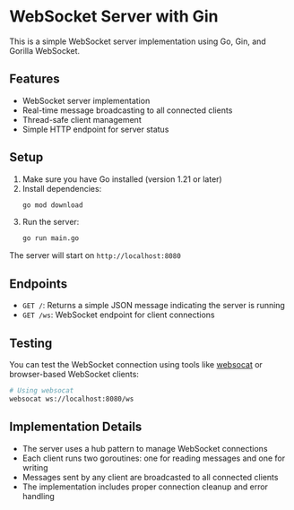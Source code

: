 # WebSocket Server with Gin

This is a simple WebSocket server implementation using Go, Gin, and Gorilla WebSocket.

## Features

- WebSocket server implementation
- Real-time message broadcasting to all connected clients
- Thread-safe client management
- Simple HTTP endpoint for server status

## Setup

1. Make sure you have Go installed (version 1.21 or later)
2. Install dependencies:
   ```bash
   go mod download
   ```
3. Run the server:
   ```bash
   go run main.go
   ```

The server will start on `http://localhost:8080`

## Endpoints

- `GET /`: Returns a simple JSON message indicating the server is running
- `GET /ws`: WebSocket endpoint for client connections

## Testing

You can test the WebSocket connection using tools like [websocat](https://github.com/vi/websocat) or browser-based WebSocket clients:

```bash
# Using websocat
websocat ws://localhost:8080/ws
```

## Implementation Details

- The server uses a hub pattern to manage WebSocket connections
- Each client runs two goroutines: one for reading messages and one for writing
- Messages sent by any client are broadcasted to all connected clients
- The implementation includes proper connection cleanup and error handling
